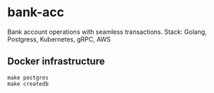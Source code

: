 # bank-acc
Bank account operations with seamless transactions. Stack: Golang, Postgress, Kubernetes, gRPC, AWS

## Docker infrastructure
```
make postgres
make createdb
```
